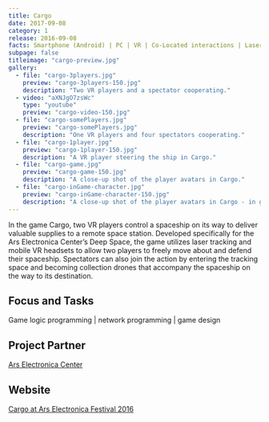 ```yaml
---
title: Cargo
date: 2017-09-08
category: 1
release: 2016-09-08
facts: Smartphone (Android) | PC | VR | Co-Located interactions | Laser Tracking | Networked
subpage: false
titleimage: "cargo-preview.jpg"
gallery:
  - file: "cargo-3players.jpg"
    preview: "cargo-3players-150.jpg"
    description: "Two VR players and a spectator cooperating."
  - video: "aXNJgO7zsWc"
    type: "youtube"
    preview: "cargo-video-150.jpg"
  - file: "cargo-somePlayers.jpg"
    preview: "cargo-somePlayers.jpg"
    description: "One VR players and four spectators cooperating."
  - file: "cargo-1player.jpg"
    preview: "cargo-1player-150.jpg"
    description: "A VR player steering the ship in Cargo."
  - file: "cargo-game.jpg"
    preview: "cargo-game-150.jpg"
    description: "A close-up shot of the player avatars in Cargo."
  - file: "cargo-inGame-character.jpg"
    preview: "cargo-inGame-character-150.jpg"
    description: "A close-up shot of the player avatars in Cargo - in game."
---
```


In the game Cargo, two VR players control a spaceship on its way to deliver valuable supplies to a remote space station. Developed specifically for the Ars Electronica Center’s Deep Space, the game utilizes laser tracking and mobile VR headsets to allow two players to freely move about and defend their spaceship. Spectators can also join the action by entering the tracking space and becoming collection drones that accompany the spaceship on the way to its destination.

## Focus and Tasks
Game logic programming | network programming | game design

## Project Partner
[Ars Electronica Center](http://www.aec.at/)

## Website
[Cargo at Ars Electronica Festival 2016](http://www.aec.at/radicalatoms/en/deep-space-8k-vr-playspace/)
